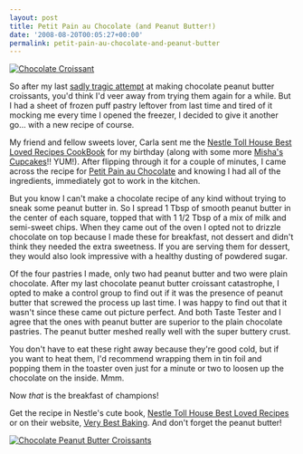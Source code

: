 ```yaml
---
layout: post
title: Petit Pain au Chocolate (and Peanut Butter!)
date: '2008-08-20T00:05:27+00:00'
permalink: petit-pain-au-chocolate-and-peanut-butter
---
```

<a href="http://www.flickr.com/photos/kstar810/2778514693/"><img src="http://farm4.static.flickr.com/3038/2778514693_c632147bfa.jpg?v=0" alt="Chocolate Croissant" /></a>

So after my last <a href="http://www.cpbgallery.com/2008/05/16/croissants-nobody-wants/">sadly tragic attempt</a> at making chocolate peanut butter croissants, you'd think I'd veer away from trying them again for a while. But I had a sheet of frozen puff pastry leftover from last time and tired of it mocking me every time I opened the freezer, I decided to give it another go... with a new recipe of course.

My friend and fellow sweets lover, Carla sent me the <a href="http://www.amazon.com/Nestle-Best-Loved-Recipes/dp/1412729904/ref=sr_1_1?ie=UTF8&s=books&qid=1219178311&sr=1-1">Nestle Toll House Best Loved Recipes CookBook</a> for my birthday (along with some more <a href="http://www.cpbgallery.com/2008/07/16/mishas-cupcakes/">Misha's Cupcakes</a>!! YUM!). After flipping through it for a couple of minutes, I came across the recipe for <a href="http://www.verybestbaking.com/recipes/detail.aspx?ID=32229">Petit Pain au Chocolate</a> and knowing I had all of the ingredients, immediately got to work in the kitchen.

But you know I can't make a chocolate recipe of any kind without trying to sneak some peanut butter in. So I spread 1 Tbsp of smooth peanut butter in the center of each square, topped that with 1 1/2 Tbsp of a mix of milk and semi-sweet chips. When they came out of the oven I opted not to drizzle chocolate on top because I made these for breakfast, not dessert and didn't think they needed the extra sweetness. If you are serving them for dessert, they would also look impressive with a healthy dusting of powdered sugar.

Of the four pastries I made, only two had peanut butter and two were plain chocolate. After my last chocolate peanut butter croissant catastrophe, I opted to make a control group to find out if it was the presence of peanut butter that screwed the process up last time. I was happy to find out that it wasn't since these came out picture perfect. And both Taste Tester and I agree that the ones with peanut butter are superior to the plain chocolate pastries. The peanut butter meshed really well with the super buttery crust.

You don't have to eat these right away because they're good cold, but if you want to heat them, I'd recommend wrapping them in tin foil and popping them in the toaster oven just for a minute or two to loosen up the chocolate on the inside. Mmm.

Now <em>that</em> is the breakfast of champions!

Get the recipe in Nestle's cute book, <a href="http://www.amazon.com/Nestle-Best-Loved-Recipes/dp/1412729904/ref=sr_1_1?ie=UTF8&s=books&qid=1219178311&sr=1-1">Nestle Toll House Best Loved Recipes</a> or on their website, <a href="http://www.verybestbaking.com/recipes/detail.aspx?ID=32229">Very Best Baking</a>. And don't forget the peanut butter!

<a href="http://flickr.com/photos/kstar810/2778459919/in/photostream/"><img src="http://farm4.static.flickr.com/3011/2778459919_79f08153d1.jpg?v=0" alt="Chocolate Peanut Butter Croissants" /></a>
